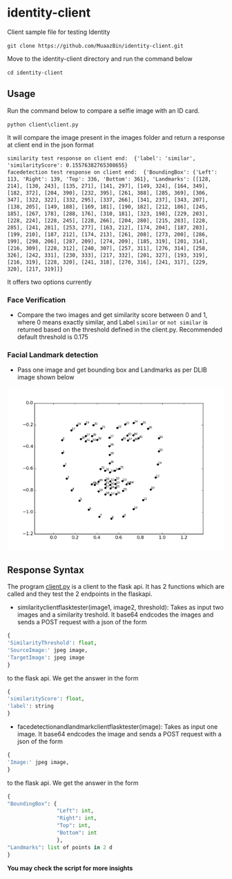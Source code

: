 # identity-client
Client sample file for testing Identity

``git clone https://github.com/MuaazBin/identity-client.git``

Move to the identity-client directory and run the command below

``cd identity-client``

## Usage
Run the command below to compare a selfie image with an ID card.

``python client\client.py``

It will compare the image present in the images folder
and return a response at client end in the json format

```
similarity test response on client end:  {'label': 'similar', 'similarityScore': 0.15576382765308655}
facedetection test response on client end:  {'BoundingBox': {'Left': 113, 'Right': 139, 'Top': 336, 'Bottom': 361}, 'Landmarks': [[128, 214], [130, 243], [135, 271], [141, 297], [149, 324], [164, 349], [182, 372], [204, 390], [232, 395], [261, 388], [285, 369], [306, 347], [322, 322], [332, 295], [337, 266], [341, 237], [343, 207], [138, 205], [149, 188], [169, 181], [190, 182], [212, 186], [245, 185], [267, 178], [288, 176], [310, 181], [323, 198], [229, 203], [228, 224], [228, 245], [228, 266], [204, 280], [215, 283], [228, 285], [241, 281], [253, 277], [163, 212], [174, 204], [187, 203], [199, 210], [187, 212], [174, 213], [261, 208], [273, 200], [286, 199], [298, 206], [287, 209], [274, 209], [185, 319], [201, 314], [216, 309], [228, 312], [240, 307], [257, 311], [276, 314], [258, 326], [242, 331], [230, 333], [217, 332], [201, 327], [193, 319], [216, 319], [228, 320], [241, 318], [270, 316], [241, 317], [229, 320], [217, 319]]}
```

It offers two options currently

### Face Verification

+ Compare the two images and get similarity score between 0 and 1, where 0 means exactly similar, and Label ``similar`` or ``not similar`` is returned based on the threshold defined in the client.py. Recommended default threshold is 0.175

### Facial Landmark detection

+ Pass one image and get bounding box and Landmarks as per DLIB image shown below

![Landmark points](https://github.com/MuaazBin/identity-client/blob/master/images/dlib-landmark-mean.png)


## Response Syntax

The program [client.py](https://github.com/MuaazBin/identity-client/blob/master/client/client.py) is a client to the flask api. It has 2 functions which are called and they test the 2 endpoints in the flaskapi. 
* similarityclientflasktester(image1, image2, threshold):
 Takes as input 
two images and a  similarity treshold. It base64 endcodes the images and sends a POST request  with a json 
 of the form 
```python
{
'SimilarityThreshold': float,
'SourceImage:' jpeg image, 
'TargetImage': jpeg image
}
```
to the flask api. 
We get the answer in the form
```python
{ 
'similarityScore': float,
'label': string
}
```
* facedetectionandlandmarkclientflasktester(image):
 Takes as input 
one image. It base64 endcodes the image and sends a POST request  with a json 
 of the form 
```python
{
'Image:' jpeg image, 
}
```
to the flask api. 
We get the answer in the form
```python
{
"BoundingBox": {
                "Left": int,
                "Right": int,
                "Top": int,
                "Bottom": int
                },
"Landmarks": list of points in 2 d
}
```

**You may check the script for more insights**
